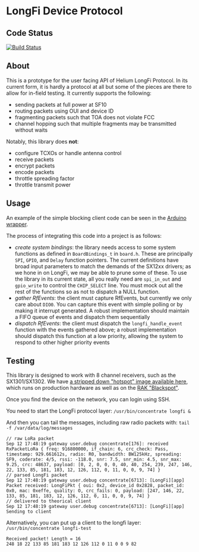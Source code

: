 # LongFi Device Protocol

## Code Status

[![Build Status](https://travis-ci.com/helium/longfi-device.svg?token=35YrBmyVB8LNrXzjrRop&branch=master)](https://travis-ci.com/helium/longfi-device)

## About

This is a prototype for the user facing API of Helium LongFi Protocol. In its current form, it is hardly a protocol at all but some of the pieces are there to allow for in-field testing. It currently supports the following:
* sending packets at full power at SF10
* routing packets using OUI and device ID
* fragmenting packets such that TOA does not violate FCC
* channel hopping such that multiple fragments may be transmitted without waits

Notably, this library does **not**:
* configure TCXOs or handle antenna control
* receive packets
* encrypt packets
* encode packets
* throttle spreading factor
* throttle transmit power

## Usage

An example of the simple blocking client code can be seen in the [Arduino wrapper](https://github.com/helium/longfi-arduino/blob/master/src/LongFi.cpp).

The process of integrating this code into a project is as follows:

* *create system bindings*: the library needs access to some system functions as defined in `BoardBindings_t` in `board.h`. These are principally `SPI`, `GPIO`, and `Delay` function pointers. The current definitions have broad input parameters to match the demands of the SX12xx drivers; as we hone in on LongFi, we may be able to prune some of these. To use the library in its current state, all you really need are `spi_in_out` and `gpio_write` to control the `CHIP_SELECT` line. You must mock out all the rest of the functions so as not to dispatch a NULL function.
* *gather RfEvents*: the client must capture RfEvents, but currently we only care about `DIO0`. You can capture this event with simple polling or by making it interrupt generated. A robust implementation should maintain a FIFO queue of events and dispatch them sequentially
* *dispatch RfEvents*: the client must dispatch the `longfi_handle_event` function with the events gathered above; a robust implementation should dispatch this function at a low priority, allowing the system to respond to other higher priority events

## Testing

This library is designed to work with 8 channel receivers, such as the SX1301/SX1302. We have [a stripped down "hotspot" image available here](https://drive.google.com/file/d/1JfqozFRjeRuGcBKE5RAwseC0yw9oUW9Q/view?usp=sharing), which runs on production hardware as well as on the [RAK "Blackspot"](https://www.adafruit.com/product/4327).

Once you find the device on the network, you can login using SSH.

You need to start the LongFi protocol layer: `/usr/bin/concentrate longfi &`

And then you can tail the messages, including raw radio packets with: `tail -f /var/data/log/messages`

```
// raw LoRa packet
Sep 12 17:48:19 gateway user.debug concentrate[176]: received RxPacketLoRa { freq: 916800000, if_chain: 6, crc_check: Pass, timestamp: 929.661612s, radio: R0, bandwidth: BW125kHz, spreading: SF9, coderate: 4/5, rssi: -118.0, snr: 7.5, snr_min: 4.5, snr_max: 9.25, crc: 48637, payload: [0, 2, 0, 0, 0, 40, 40, 254, 239, 247, 146, 22, 133, 85, 181, 183, 12, 126, 112, 0, 11, 0, 0, 9, 74] }
// parsed LongFi packet
Sep 12 17:48:19 gateway user.debug concentrate[6713]: [LongFi][app] Packet received: LongFiPkt { oui: 0x2, device_id 0x2828, packet_id: 0x0, mac: 0xeffe, quality: O, crc_fails: 0, payload: [247, 146, 22, 133, 85, 181, 183, 12, 126, 112, 0, 11, 0, 0, 9, 74] }
// delivered to theorical client
Sep 12 17:48:19 gateway user.debug concentrate[6713]: [LongFi][app] Sending to client
```

Alternatively, you can put up a client to the longfi layer: ` /usr/bin/concentrate longfi-test`
```
Received packet! Length = 16
248 18 22 133 85 181 183 12 126 112 0 11 0 0 9 82 
```
